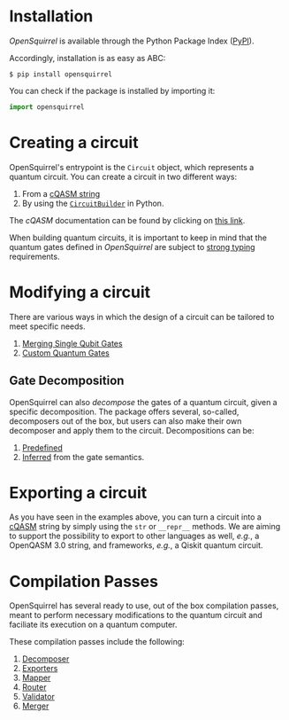 # Installation

_OpenSquirrel_ is available through the Python Package Index ([PyPI](<https://pypi.org/project/opensquirrel/>)).

Accordingly, installation is as easy as ABC:
```shell
$ pip install opensquirrel
```

You can check if the package is installed by importing it:
```python
import opensquirrel
```

# Creating a circuit

OpenSquirrel's entrypoint is the `Circuit` object, which represents a quantum circuit.
You can create a circuit in two different ways:

1. From a [cQASM string](creating-a-circuit/from-a-cqasm-string.md)
2. By using the [`CircuitBuilder`](creating-a-circuit/using-the-circuit-builder.md) in Python.

The _cQASM_ documentation can be found by clicking on [this link](https://qutech-delft.github.io/cQASM-spec).


When building quantum circuits, it is important to keep in mind that the quantum gates defined in _OpenSquirrel_ are subject to [strong typing](creating-a-circuit/strong-types.md) requirements.

# Modifying a circuit

There are various ways in which the design of a circuit can be tailored to meet specific needs.

1. [Merging Single Qubit Gates](applying-compilation-passes/merging-single.md)
2. [Custom Quantum Gates](applying-compilation-passes/custom-gates.md)

## Gate Decomposition

OpenSquirrel can also _decompose_ the gates of a quantum circuit, given a specific decomposition.
The package offers several, so-called, decomposers out of the box,
but users can also make their own decomposer and apply them to the circuit.
Decompositions can be:

1. [Predefined](applying-compilation-passes/decomposition/predefined.md)
2. [Inferred](applying-compilation-passes/decomposition/inferred.md) from the gate semantics.

# Exporting a circuit

As you have seen in the examples above, you can turn a circuit into a
[cQASM](https://qutech-delft.github.io/cQASM-spec) string
by simply using the `str` or `__repr__` methods.
We are aiming to support the possibility to export to other languages as well,
_e.g._, a OpenQASM 3.0 string, and frameworks, _e.g._, a Qiskit quantum circuit.

# Compilation Passes

OpenSquirrel has several ready to use, out of the box compilation passes, meant to perform necessary modifications to the quantum circuit and faciliate its execution on a quantum computer.

These compilation passes include the following:

1. [Decomposer](../compilation-passes/passes/decomposers/decomposers.md)
2. [Exporters](../compilation-passes/passes/exporters/exporters.md)
2. [Mapper](../compilation-passes/passes/mappers/mappers.md)
3. [Router](../compilation-passes/passes/routers/routers.md)
4. [Validator](../compilation-passes/passes/validators/validators.md)
5. [Merger](../compilation-passes/passes/mergers/mergers.md)



